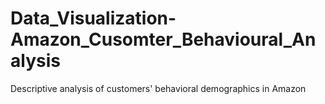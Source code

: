 # Data_Visualization-Amazon_Cusomter_Behavioural_Analysis
Descriptive analysis of customers' behavioral demographics in Amazon

